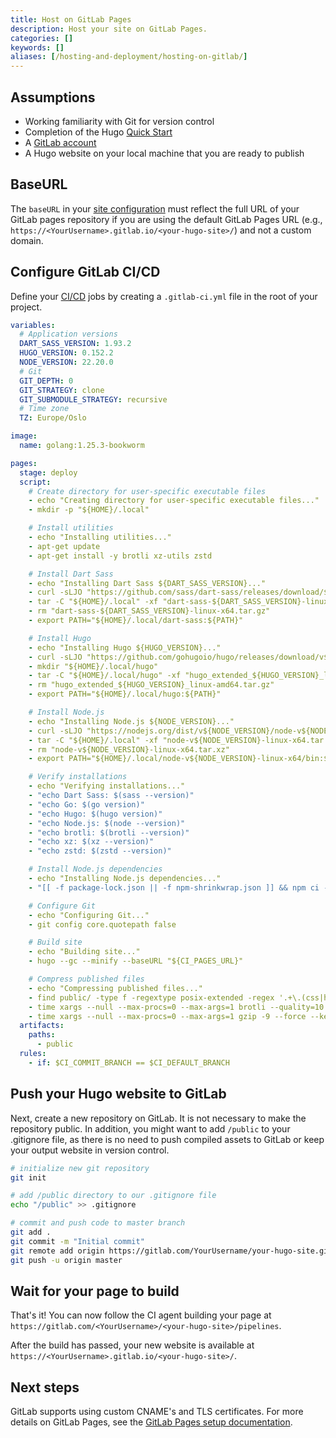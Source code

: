 ```yaml
---
title: Host on GitLab Pages
description: Host your site on GitLab Pages.
categories: []
keywords: []
aliases: [/hosting-and-deployment/hosting-on-gitlab/]
---
```


## Assumptions

- Working familiarity with Git for version control
- Completion of the Hugo [Quick Start]
- A [GitLab account](https://gitlab.com/users/sign_in)
- A Hugo website on your local machine that you are ready to publish

## BaseURL

The `baseURL` in your [site configuration](/configuration/) must reflect the full URL of your GitLab pages repository if you are using the default GitLab Pages URL (e.g., `https://<YourUsername>.gitlab.io/<your-hugo-site>/`) and not a custom domain.

## Configure GitLab CI/CD

Define your [CI/CD](g) jobs by creating a `.gitlab-ci.yml` file in the root of your project.

```yaml {file=".gitlab-ci.yml" copy=true}
variables:
  # Application versions
  DART_SASS_VERSION: 1.93.2
  HUGO_VERSION: 0.152.2
  NODE_VERSION: 22.20.0
  # Git
  GIT_DEPTH: 0
  GIT_STRATEGY: clone
  GIT_SUBMODULE_STRATEGY: recursive
  # Time zone
  TZ: Europe/Oslo

image:
  name: golang:1.25.3-bookworm

pages:
  stage: deploy
  script:
    # Create directory for user-specific executable files
    - echo "Creating directory for user-specific executable files..."
    - mkdir -p "${HOME}/.local"

    # Install utilities
    - echo "Installing utilities..."
    - apt-get update
    - apt-get install -y brotli xz-utils zstd

    # Install Dart Sass
    - echo "Installing Dart Sass ${DART_SASS_VERSION}..."
    - curl -sLJO "https://github.com/sass/dart-sass/releases/download/${DART_SASS_VERSION}/dart-sass-${DART_SASS_VERSION}-linux-x64.tar.gz"
    - tar -C "${HOME}/.local" -xf "dart-sass-${DART_SASS_VERSION}-linux-x64.tar.gz"
    - rm "dart-sass-${DART_SASS_VERSION}-linux-x64.tar.gz"
    - export PATH="${HOME}/.local/dart-sass:${PATH}"

    # Install Hugo
    - echo "Installing Hugo ${HUGO_VERSION}..."
    - curl -sLJO "https://github.com/gohugoio/hugo/releases/download/v${HUGO_VERSION}/hugo_extended_${HUGO_VERSION}_linux-amd64.tar.gz"
    - mkdir "${HOME}/.local/hugo"
    - tar -C "${HOME}/.local/hugo" -xf "hugo_extended_${HUGO_VERSION}_linux-amd64.tar.gz"
    - rm "hugo_extended_${HUGO_VERSION}_linux-amd64.tar.gz"
    - export PATH="${HOME}/.local/hugo:${PATH}"

    # Install Node.js
    - echo "Installing Node.js ${NODE_VERSION}..."
    - curl -sLJO "https://nodejs.org/dist/v${NODE_VERSION}/node-v${NODE_VERSION}-linux-x64.tar.xz"
    - tar -C "${HOME}/.local" -xf "node-v${NODE_VERSION}-linux-x64.tar.xz"
    - rm "node-v${NODE_VERSION}-linux-x64.tar.xz"
    - export PATH="${HOME}/.local/node-v${NODE_VERSION}-linux-x64/bin:${PATH}"

    # Verify installations
    - echo "Verifying installations..."
    - "echo Dart Sass: $(sass --version)"
    - "echo Go: $(go version)"
    - "echo Hugo: $(hugo version)"
    - "echo Node.js: $(node --version)"
    - "echo brotli: $(brotli --version)"
    - "echo xz: $(xz --version)"
    - "echo zstd: $(zstd --version)"

    # Install Node.js dependencies
    - echo "Installing Node.js dependencies..."
    - "[[ -f package-lock.json || -f npm-shrinkwrap.json ]] && npm ci --prefer-offline || true"

    # Configure Git
    - echo "Configuring Git..."
    - git config core.quotepath false

    # Build site
    - echo "Building site..."
    - hugo --gc --minify --baseURL "${CI_PAGES_URL}"

    # Compress published files
    - echo "Compressing published files..."
    - find public/ -type f -regextype posix-extended -regex '.+\.(css|html|js|json|mjs|svg|txt|xml)$' -print0 > files.txt
    - time xargs --null --max-procs=0 --max-args=1 brotli --quality=10 --force --keep < files.txt
    - time xargs --null --max-procs=0 --max-args=1 gzip -9 --force --keep < files.txt
  artifacts:
    paths:
      - public
  rules:
    - if: $CI_COMMIT_BRANCH == $CI_DEFAULT_BRANCH
```

## Push your Hugo website to GitLab

Next, create a new repository on GitLab. It is not necessary to make the repository public. In addition, you might want to add `/public` to your .gitignore file, as there is no need to push compiled assets to GitLab or keep your output website in version control.

```sh
# initialize new git repository
git init

# add /public directory to our .gitignore file
echo "/public" >> .gitignore

# commit and push code to master branch
git add .
git commit -m "Initial commit"
git remote add origin https://gitlab.com/YourUsername/your-hugo-site.git
git push -u origin master
```

## Wait for your page to build

That's it! You can now follow the CI agent building your page at `https://gitlab.com/<YourUsername>/<your-hugo-site>/pipelines`.

After the build has passed, your new website is available at `https://<YourUsername>.gitlab.io/<your-hugo-site>/`.

## Next steps

GitLab supports using custom CNAME's and TLS certificates. For more details on GitLab Pages, see the [GitLab Pages setup documentation](https://about.gitlab.com/2016/04/07/gitlab-pages-setup/).

[Quick Start]: /getting-started/quick-start/
